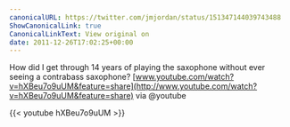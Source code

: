 ```yaml
---
canonicalURL: https://twitter.com/jmjordan/status/151347144039743488
ShowCanonicalLink: true
CanonicalLinkText: View original on
date: 2011-12-26T17:02:25+00:00
---
```

How did I get through 14 years of playing the saxophone without ever seeing a contrabass saxophone? [www.youtube.com/watch?v=hXBeu7o9uUM&feature=share](http://www.youtube.com/watch?v=hXBeu7o9uUM&feature=share) via @youtube

{{< youtube hXBeu7o9uUM >}}